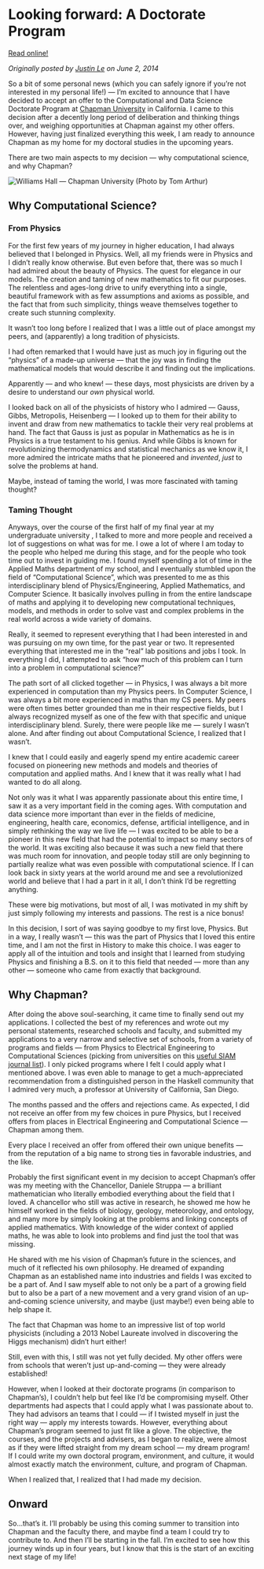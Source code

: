 Looking forward: A Doctorate Program
====================================

[Read online!](https://blog.jle.im/entry/looking-forward-a-doctorate-program.html)

*Originally posted by [Justin Le](https://blog.jle.im/) on June 2, 2014*

So a bit of some personal news (which you can safely ignore if you’re
not interested in my personal life!) — I’m excited to announce that I
have decided to accept an offer to the Computational and Data Science
Doctorate Program at [Chapman University](http://www.chapman.edu/) in
California. I came to this decision after a decently long period of
deliberation and thinking things over, and weighing opportunities at
Chapman against my other offers. However, having just finalized
everything this week, I am ready to announce Chapman as my home for my
doctoral studies in the upcoming years.

There are two main aspects to my decision — why computational science,
and why Chapman?

![Williams Hall — Chapman University (Photo by Tom
Arthur)](/img/entries/chapman/williams-hall.jpg "Williams Hall --- Chapman University (Photo by Tom Arthur)")

Why Computational Science?
--------------------------

### From Physics

For the first few years of my journey in higher education, I had always
believed that I belonged in Physics. Well, all my friends were in
Physics and I didn’t really know otherwise. But even before that, there
was so much I had admired about the beauty of Physics. The quest for
elegance in our models. The creation and taming of new mathematics to
fit our purposes. The relentless and ages-long drive to unify everything
into a single, beautiful framework with as few assumptions and axioms as
possible, and the fact that from such simplicity, things weave
themselves together to create such stunning complexity.

It wasn’t too long before I realized that I was a little out of place
amongst my peers, and (apparently) a long tradition of physicists.

I had often remarked that I would have just as much joy in figuring out
the “physics” of a made-up universe — that the joy was in finding the
mathematical models that would describe it and finding out the
implications.

Apparently — and who knew! — these days, most physicists are driven by a
desire to understand our *own* physical world.

I looked back on all of the physicists of history who I admired — Gauss,
Gibbs, Metropolis, Heisenberg — I looked up to them for their ability to
invent and draw from new mathematics to tackle their very real problems
at hand. The fact that Gauss is just as popular in Mathematics as he is
in Physics is a true testament to his genius. And while Gibbs is known
for revolutionizing thermodynamics and statistical mechanics as we know
it, I more admired the intricate maths that he pioneered and *invented*,
*just* to solve the problems at hand.

Maybe, instead of taming the world, I was more fascinated with taming
thought?

### Taming Thought

Anyways, over the course of the first half of my final year at my
undergraduate university , I talked to more and more people and received
a lot of suggestions on what was for me. I owe a lot of where I am today
to the people who helped me during this stage, and for the people who
took time out to invest in guiding me. I found myself spending a lot of
time in the Applied Maths department of my school, and I eventually
stumbled upon the field of “Computational Science”, which was presented
to me as this interdisciplinary blend of Physics/Engineering, Applied
Mathematics, and Computer Science. It basically involves pulling in from
the entire landscape of maths and applying it to developing new
computational techniques, models, and methods in order to solve vast and
complex problems in the real world across a wide variety of domains.

Really, it seemed to represent everything that I had been interested in
and was pursuing on my own time, for the past year or two. It
represented everything that interested me in the “real” lab positions
and jobs I took. In everything I did, I attempted to ask “how much of
this problem can I turn into a problem in computational science?”

The path sort of all clicked together — in Physics, I was always a bit
more experienced in computation than my Physics peers. In Computer
Science, I was always a bit more experienced in maths than my CS peers.
My peers were often times better grounded than me in their respective
fields, but I always recognized myself as one of the few with that
specific and unique interdisciplinary blend. Surely, there were people
like me — surely I wasn’t alone. And after finding out about
Computational Science, I realized that I wasn’t.

I knew that I could easily and eagerly spend my entire academic career
focused on pioneering new methods and models and theories of computation
and applied maths. And I knew that it was really what I had wanted to do
all along.

Not only was it what I was apparently passionate about this entire time,
I saw it as a very important field in the coming ages. With computation
and data science more important than ever in the fields of medicine,
engineering, health care, economics, defense, artificial intelligence,
and in simply rethinking the way we live life — I was excited to be able
to be a pioneer in this new field that had the potential to impact so
many sectors of the world. It was exciting also because it was such a
new field that there was much room for innovation, and people today
still are only beginning to partially realize what was even possible
with computational science. If I can look back in sixty years at the
world around me and see a revolutionized world and believe that I had a
part in it all, I don’t think I’d be regretting anything.

These were big motivations, but most of all, I was motivated in my shift
by just simply following my interests and passions. The rest is a nice
bonus!

In this decision, I sort of was saying goodbye to my first love,
Physics. But in a way, I really wasn’t — this was the part of Physics
that I loved this entire time, and I am not the first in History to make
this choice. I was eager to apply all of the intuition and tools and
insight that I learned from studying Physics and finishing a B.S. on it
to this field that needed — more than any other — someone who came from
exactly that background.

Why Chapman?
------------

After doing the above soul-searching, it came time to finally send out
my applications. I collected the best of my references and wrote out my
personal statements, researched schools and faculty, and submitted my
applications to a very narrow and selective set of schools, from a
variety of programs and fields — from Physics to Electrical Engineering
to Computational Sciences (picking from universities on this [useful
SIAM journal
list](http://www.siam.org/students/resources/cse_programs.php)). I only
picked programs where I felt I could apply what I mentioned above. I was
even able to manage to get a much-appreciated recommendation from a
distinguished person in the Haskell community that I admired very much,
a professor at University of California, San Diego.

The months passed and the offers and rejections came. As expected, I did
not receive an offer from my few choices in pure Physics, but I received
offers from places in Electrical Engineering and Computational Science —
Chapman among them.

Every place I received an offer from offered their own unique benefits —
from the reputation of a big name to strong ties in favorable
industries, and the like.

Probably the first significant event in my decision to accept Chapman’s
offer was my meeting with the Chancellor, Daniele Struppa — a brilliant
mathematician who literally embodied everything about the field that I
loved. A chancellor who still was active in research, he showed me how
he himself worked in the fields of biology, geology, meteorology, and
ontology, and many more by simply looking at the problems and linking
concepts of applied mathematics. With knowledge of the wider context of
applied maths, he was able to look into problems and find just the tool
that was missing.

He shared with me his vision of Chapman’s future in the sciences, and
much of it reflected his own philosophy. He dreamed of expanding Chapman
as an established name into industries and fields I was excited to be a
part of. And I saw myself able to not only be a part of a growing field
but to also be a part of a new movement and a very grand vision of an
up-and-coming science university, and maybe (just maybe!) even being
able to help shape it.

The fact that Chapman was home to an impressive list of top world
physicists (including a 2013 Nobel Laureate involved in discovering the
Higgs mechanism) didn’t hurt either!

Still, even with this, I still was not yet fully decided. My other
offers were from schools that weren’t just up-and-coming — they were
already established!

However, when I looked at their doctorate programs (in comparison to
Chapman’s), I couldn’t help but feel like I’d be compromising myself.
Other departments had aspects that I could apply what I was passionate
about to. They had advisors an teams that I could — if I twisted myself
in just the right way — apply my interests towards. However, everything
about Chapman’s program seemed to just fit like a glove. The objective,
the courses, and the projects and advisers, as I began to realize, were
almost as if they were lifted straight from my dream school — my dream
program! If I could write my own doctoral program, environment, and
culture, it would almost exactly match the environment, culture, and
program of Chapman.

When I realized that, I realized that I had made my decision.

Onward
------

So…that’s it. I’ll probably be using this coming summer to transition
into Chapman and the faculty there, and maybe find a team I could try to
contribute to. And then I’ll be starting in the fall. I’m excited to see
how this journey winds up in four years, but I know that this is the
start of an exciting next stage of my life!
